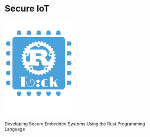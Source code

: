 # Secure IoT

<img src="images/rust_tock_embedded.svg" width="220">

Developing Secure Embedded Systems Using the Rust Programming Language
